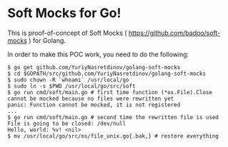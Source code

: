 # Soft Mocks for Go!

This is proof-of-concept of Soft Mocks ( https://github.com/badoo/soft-mocks ) for Golang.

In order to make this POC work, you need to do the following:

```
$ go get github.com/YuriyNasretdinov/golang-soft-mocks
$ cd $GOPATH/src/github.com/YuriyNasretdinov/golang-soft-mocks
$ sudo chown -R `whoami` /usr/local/go
$ sudo ln -s $PWD /usr/local/go/src/soft
$ go run cmd/soft/main.go # first time function (*os.File).Close cannot be mocked because no files were rewritten yet
panic: Function cannot be mocked, it is not registered
...
$ go run cmd/soft/main.go # second time the rewritten file is used
File is going to be closed: /dev/null
Hello, world: %v! <nil>
$ mv /usr/local/go/src/os/file_unix.go{.bak,} # restore everything
```
